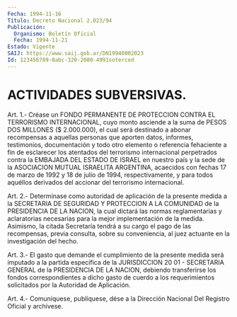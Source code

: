 ```yaml
---
Fecha: 1994-11-16
Título: Decreto Nacional 2.023/94
Publicación:
  Organismo: Boletín Oficial
  Fecha: 1994-11-21
Estado: Vigente
SAIJ: https://www.saij.gob.ar/DN19940002023
Id: 123456789-0abc-320-2000-4991soterced
---
```

# ACTIVIDADES SUBVERSIVAS.

<a id="1"></a>
Art.  1.-  Créase  un FONDO PERMANENTE DE PROTECCION CONTRA EL TERRORISMO INTERNACIONAL,  cuyo  monto  asciende a la suma de PESOS DOS  MILLONES  ($  2.000.000),  el  cual será  destinado  a  abonar recompensas  a  aquellas  personas  que  aporten  datos,  informes, testimonios,  documentación  y  todo  otro  elemento  o  referencia fehaciente  a  fin  de  esclarecer  los  atentados  del  terrorismo internacional perpetrados contra la EMBAJADA  DEL  ESTADO DE ISRAEL en  nuestro  país  y  la  sede  de  la  ASOCIACION MUTUAL ISRAELITA ARGENTINA, acaecidos con fechas 17 de marzo  de  1992 y 18 de julio de  1994,  respectivamente,  y  para  todos aquéllos derivados  del accionar del terrorismo internacional.

<a id="2"></a>
Art.  2.-  Determínase  como  autoridad  de  aplicación  de la presente  medida  a  la  SECRETARIA  DE SEGURIDAD Y PROTECCION A LA COMUNIDAD  de  la PRESIDENCIA DE LA NACION,  la  cual  dictará  las normas reglamentarias  y  aclaratorias  necesarias  para  la  mejor implementación  de la medida. Asimismo, la citada Secretaría tendrá a su cargo el pago  de  las  recompensas, previa consulta, sobre su conveniencia,  al juez actuante  en  la  investigación  del  hecho.

<a id="3"></a>
Art.  3.-  El gasto que demande el cumplimiento de la presente medida será imputado  a la partida específica de la JURISDICCION 20 01 - SECRETARIA GENERAL  de  la  PRESIDENCIA DE LA NACION, debiendo transferirse los fondos correspondientes  a dicho gasto de cuerdo a los  requerimientos  solicitados  por la Autoridad  de  Aplicación.

<a id="4"></a>
Art. 4.- Comuníquese, publíquese, dése a la Dirección Nacional Del Registro Oficial y archívese.